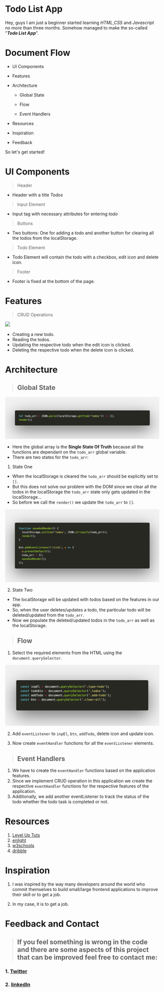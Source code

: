 # Todo List App

Hey, guys I am just a beginner started learning _HTML_,_CSS_ and _Javascript_ no more than three months. Somehow managed to make the so-called "**_Todo List App_**".

# Document Flow

- UI Components
- Features
- Architecture

  - Global State

  - Flow

  - Event Handlers

- Resources
- Inspiration
- Feedback

So let's get started!

# UI Components

> Header

- Header with a title _*Todos*_

> Input Element

- Input tag with necessary attributes for entering _todo_

> Buttons

- Two buttons: One for adding a todo and another button for clearing all the todos from the localStorage.

> Todo Element

- Todo Element will contain the todo with a checkbox, edit icon and delete icon.

> Footer

- Footer is fixed at the bottom of the page.

# Features

> CRUD Operations

![](https://www.siliconrepublic.com/wp-content/uploads/2015/05/Bug-v-feature.jpg)

- Creating a new todo.
- Reading the todos.
- Updating the respective todo when the edit icon is clicked.
- Deleting the respective todo when the delete icon is clicked.

# Architecture

> ## Global State

![](imgs/global.png)

- Here the global array is the **Single State Of Truth** because all the functions are dependant on the `todo_arr` global variable.
- There are two states for the `todo_arr`:

1. State One

- When the localStorage is cleared the `todo_arr` should be explicitly set to `[]`.
- But this does not solve our problem with the DOM since we clear all the todos in the localStorage the `todo_arr`
  state only gets updated in the localStorage...
- So before we call the `render()` we update the `todo_arr` to `[]`.

![](imgs/state.png)

2. State Two

- The localStorage will be updated with todos based on the features in our app.
- So, when the user deletes/updates a todo, the particular todo will be deleted/updated from the `todo_arr`.
- Now we populate the deleted/updated todos in the `todo_arr` as well as the localStorage.

> ## Flow

1. Select the required elements from the HTML using the `document.querySelector`.

![](imgs/selectors.png)

2. Add `eventListener` to `inpEl`, `btn`, `addTodo`, delete icon and update icon.

3. Now create `eventHandler` functions for all the `eventListener` elements.

> ## Event Handlers

1. We have to create the `eventHandler` functions based on the application features.
2. Since we implement CRUD operation in this application we create the respective `eventHandler` functions for the respective features of the application.
3. Additionally, we add another eventListener to track the status of the todo whether the todo task is completed or not.

# Resources

1. [Level Up Tuts](https://www.youtube.com/user/LevelUpTuts)
2. [enlight](https://enlight.nyc/projects/to-do/)
3. [w3schools](https://www.w3schools.com/howto/howto_js_todolist.asp)
4. [dribble](https://dribbble.com/tags/todo_list)

# Inspiration

1. I was inspired by the way many developers around the world who commit themselves to build small/large frontend applications to improve their skill or to get a job.

2. In my case, it is to get a job.

# Feedback and Contact

> ## **If you feel something is wrong in the code and there are some aspects of this project that can be improved feel free to contact me**:

### 1. [Twitter](https://twitter.com/Rohit_Noob_Dev)

### 2. [linkedIn](https://www.linkedin.com/in/rohit-s-5b1a13137/)
